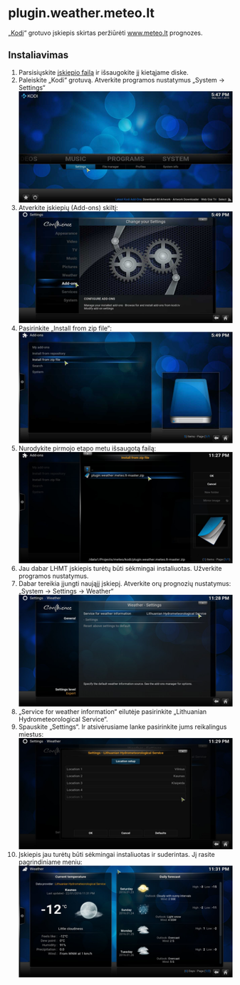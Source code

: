 # plugin.weather.meteo.lt

„[Kodi](http://kodi.tv/)“ grotuvo įskiepis skirtas peržiūrėti www.meteo.lt prognozes.

## Instaliavimas
1. Parsisiųskite [įskiepio failą](https://github.com/Vytax/plugin.weather.meteo.lt/archive/master.zip) ir išsaugokite jį kietąjame diske.
2. Paleiskite „Kodi“ grotuvą. Atverkite programos nustatymus „System -> Settings“ ![alt tag](https://raw.githubusercontent.com/Vytax/plugin.weather.meteo.lt/master/resources/howto1.jpg)
3. Atverkite įskiepių (Add-ons) skiltį: ![alt tag](https://raw.githubusercontent.com/Vytax/plugin.weather.meteo.lt/master/resources/howto2.jpg)
4. Pasirinkite „Install from zip file“: ![alt tag](https://raw.githubusercontent.com/Vytax/plugin.weather.meteo.lt/master/resources/howto3.jpg)
5. Nurodykite pirmojo etapo metu išsaugotą failą: ![alt tag](https://raw.githubusercontent.com/Vytax/plugin.weather.meteo.lt/master/resources/howto4.jpg)
6. Jau dabar LHMT įskiepis turėtų būti sėkmingai instaliuotas. Užverkite programos nustatymus.
7. Dabar tereikia įjungti naująjį įskiepį. Atverkite orų prognozių nustatymus: „System -> Settings -> Weather“ ![alt tag](https://raw.githubusercontent.com/Vytax/plugin.weather.meteo.lt/master/resources/howto5.jpg)
8. „Service for weather information“ eilutėje pasirinkite „Lithuanian Hydrometeorological Service“.
9. Spauskite „Settings“. Ir atsivėrusiame lanke pasirinkite jums reikalingus miestus: ![alt tag](https://raw.githubusercontent.com/Vytax/plugin.weather.meteo.lt/master/resources/howto6.jpg)
10. Įskiepis jau turėtų būti sėkmingai instaliuotas ir suderintas. Jį rasite pagrindiniame meniu: ![alt tag](https://raw.githubusercontent.com/Vytax/plugin.weather.meteo.lt/master/resources/howto7.jpg)
